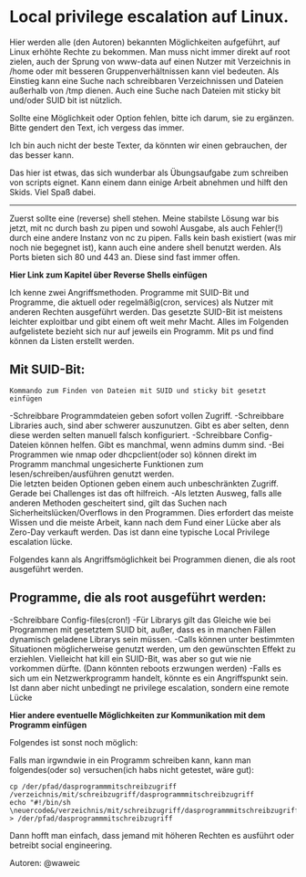 Local privilege escalation auf Linux.
=====================================

Hier werden alle (den Autoren) bekannten Möglichkeiten aufgeführt, auf Linux erhöhte Rechte zu bekommen. 
Man muss nicht immer direkt auf root zielen, auch der Sprung von www-data auf einen Nutzer mit Verzeichnis in /home oder mit besseren Gruppenverhältnissen kann viel bedeuten. 
Als Einstieg kann  eine Suche nach schreibbaren Verzeichnissen und Dateien außerhalb von /tmp dienen. 
Auch eine Suche nach Dateien mit sticky bit und/oder SUID bit ist nützlich. 

Sollte eine Möglichkeit oder Option fehlen, bitte ich darum, sie zu ergänzen. Bitte gendert den Text, ich vergess das immer. 

Ich bin auch nicht der beste Texter, da könnten wir einen gebrauchen, der das besser kann. 

Das hier ist etwas, das sich wunderbar als Übungsaufgabe zum schreiben von scripts eignet.
Kann einem dann einige Arbeit abnehmen und hilft den Skids. Viel Spaß dabei.

_______________________________________________________________________________________________________

Zuerst sollte eine (reverse) shell stehen. Meine stabilste Lösung war bis jetzt, mit nc durch bash zu pipen und sowohl Ausgabe, als auch Fehler(!) durch eine andere Instanz von nc zu pipen. 
Falls kein bash existiert (was mir noch nie begegnet ist), kann auch eine andere shell benutzt werden. 
Als Ports bieten sich 80 und 443 an. Diese sind fast immer offen.

**Hier Link zum Kapitel über Reverse Shells einfügen**

Ich kenne zwei Angriffsmethoden. 
Programme mit SUID-Bit und Programme, die aktuell oder regelmäßig(cron, services) als Nutzer mit anderen Rechten ausgeführt werden. 
Das gesetzte SUID-Bit ist meistens leichter exploitbar und gibt einem oft weit mehr Macht. 
Alles im Folgenden aufgelistete bezieht sich nur auf jeweils ein Programm. Mit ps und find können da Listen erstellt werden.

## Mit SUID-Bit:

    Kommando zum Finden von Dateien mit SUID und sticky bit gesetzt einfügen

-Schreibbare Programmdateien geben sofort vollen Zugriff.
-Schreibbare Libraries auch, sind aber schwerer auszunutzen. Gibt es aber selten, denn diese werden selten manuell falsch konfiguriert.
-Schreibbare Config-Dateien können helfen. Gibt es manchmal, wenn admins dumm sind.
-Bei Programmen wie nmap oder dhcpclient(oder so) können direkt im Programm manchmal ungesicherte Funktionen zum lesen/schreiben/ausführen genutzt werden.   
Die letzten beiden Optionen geben einem auch unbeschränkten Zugriff. Gerade bei Challenges ist das oft hilfreich.
-Als letzten Ausweg, falls alle anderen Methoden gescheitert sind, gilt das Suchen nach Sicherheitslücken/Overflows in den Programmen. Dies erfordert das meiste Wissen und die meiste Arbeit, kann nach dem Fund einer Lücke aber als Zero-Day verkauft werden. Das ist dann eine typische Local Privilege escalation lücke.

Folgendes kann als Angriffsmöglichkeit bei 
Programmen dienen, die als root ausgeführt 
werden.

## Programme, die als root ausgeführt werden:

-Schreibbare Config-files(cron!)
-Für Librarys gilt das Gleiche wie bei Programmen mit gesetztem SUID bit, außer, dass es in manchen Fällen dynamisch geladene Librarys sein müssen. 
-Calls können unter bestimmten Situationen möglicherweise genutzt werden, um den gewünschten Effekt zu erziehlen. Vielleicht 
hat kill ein SUID-Bit, was aber so gut wie nie vorkommen dürfte. (Dann könnten reboots erzwungen werden)
-Falls es sich um ein Netzwerkprogramm handelt, könnte es ein Angriffspunkt sein. Ist dann aber nicht unbedingt ne privilege escalation, sondern eine remote Lücke

**Hier andere eventuelle Möglichkeiten zur 
Kommunikation mit dem Programm einfügen**

Folgendes ist sonst noch möglich:

Falls man irgwndwie in ein Programm 
schreiben kann, kann man folgendes(oder so) 
versuchen(ich habs nicht getestet, wäre gut):

    cp /der/pfad/dasprogrammmitschreibzugriff /verzeichnis/mit/schreibzugriff/dasprogrammmitschreibzugriff
    echo "#!/bin/sh \neuercode&/verzeichnis/mit/schreibzugriff/dasprogrammmitschreibzugriff" > /der/pfad/dasprogrammmitschreibzugriff

Dann hofft man einfach, dass jemand mit 
höheren Rechten es ausführt oder betreibt 
social engineering.

Autoren: @waweic
